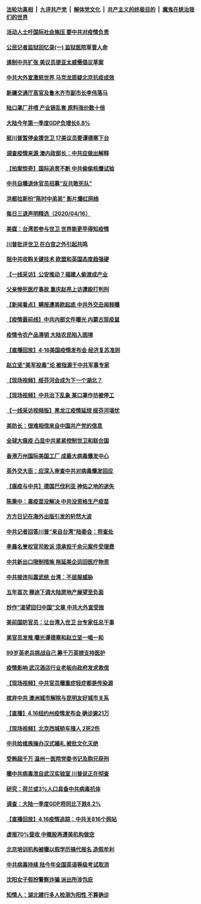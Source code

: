 ####  [法轮功真相](../../../../basic/blob/master/README.md?t=04171601) &nbsp;|&nbsp; [九评共产党](../../../../9ping.md/blob/master/README.md?t=04171601) &nbsp;|&nbsp; [解体党文化](../../../../jtdwh.md/blob/master/README.md?t=04171601)  &nbsp;|&nbsp; [共产主义的终极目的](../../../../gczydzjmd.md/blob/master/README.md?t=04171601) &nbsp;|&nbsp; [魔鬼在统治我们的世界](../../../../mgztzwmdsj.md/blob/master/README.md?t=04171601) 

#### [活动人士吁国际社会施压 要中共对疫情负责](../pages/nsc413/n12038332.md?t=04171601) 

#### [公民记者监狱回忆录(一) 监狱医院草菅人命](../pages/nsc413/n12038090.md?t=04171601) 

#### [遏制中共扩张 美议员提亚太威慑倡议草案](../pages/nsc413/n12038291.md?t=04171601) 

#### [中共大外宣激怒世界 马克龙质疑北京抗疫成效](../pages/nsc413/n12038236.md?t=04171601) 

#### [新疆交通厅高官及鲁木齐市副市长李伟落马](../pages/nsc413/n12038126.md?t=04171601) 

#### [陆口罩厂井喷 产业链乱套 原料涨价数十倍](../pages/nsc413/n12038124.md?t=04171601) 


#### [大陆今年第一季度GDP负增长6.8%](../pages/nsc413/n12038061.md?t=04171601) 

#### [挺川普暂停金援世卫 17美议员要谭德塞下台](../pages/nsc413/n12037971.md?t=04171601) 

#### [调查疫情来源 澳内政部长：中共应做出解释](../pages/nsc413/n12038003.md?t=04171601) 

#### [【拍案惊奇】国际追责不断 中共偷偷核爆试验](../pages/nsc413/n12037715.md?t=04171601) 

#### [中共自曝退休官员招募“反共敢死队”](../pages/nsc413/n12037798.md?t=04171601) 

#### [洪都拉斯扮“陈时中弟弟” 影片爆红网络](../pages/nsc413/n12037498.md?t=04171601) 

#### [每日三退声明精选（2020/04/16）](../pages/nsc413/n12037934.md?t=04171601) 

#### [美媒：台湾若参与世卫 世界能更早得知疫情](../pages/nsc413/n12037806.md?t=04171601) 

#### [川普批评世卫 在白宫之外引起共鸣](../pages/nsc413/n12037499.md?t=04171601) 

#### [阻中共收购关键技术 欧盟和英国态度趋强硬](../pages/nsc413/n12037506.md?t=04171601) 

#### [【一线采访】公安推动？福建人偷渡成产业](../pages/nsc413/n12037491.md?t=04171601) 

#### [父亲惨死医疗事故 重庆赵亮上访遭殴打判刑](../pages/nsc413/n12037197.md?t=04171601) 

#### [【新闻看点】瞒报遭美欧起底 中共外交丑闻频曝](../pages/nsc413/n12037053.md?t=04171601) 

#### [【疫情最前线】中共内部文件曝光 内蒙古现疫鼠](../pages/nsc413/n12036849.md?t=04171601) 

#### [疫情令农产品滞销 大陆农民陷入困境](../pages/nsc413/n12037173.md?t=04171601) 

#### [【直播回放】4·16美国疫情发布会 经济复苏准则](../pages/nsc413/n12037048.md?t=04171601) 

#### [赵立坚“美军投毒”论 被指源于中共军事专家](../pages/nsc413/n12037222.md?t=04171601) 

#### [【现场视频】绥芬河会成为下一个湖北？](../pages/nsc413/n12037031.md?t=04171601) 

#### [【现场视频】中共治下乱象 某口罩作坊被停工](../pages/nsc413/n12037032.md?t=04171601) 

#### [【一线采访视频版】黑龙江疫情延烧 绥芬河堪忧](../pages/nsc413/n12034299.md?t=04171601) 

#### [美防长：很难相信来自中国共产党的信息](../pages/nsc413/n12037379.md?t=04171601) 

#### [全球大瘟疫 凸显中共紧紧控制世卫和联合国](../pages/nsc413/n12037288.md?t=04171601) 

#### [香港万州国际美国工厂 成最大病毒爆发中心](../pages/nsc413/n12037210.md?t=04171601) 

#### [英外交大臣：应深入审查中共对病毒爆发回应](../pages/nsc413/n12037247.md?t=04171601) 

#### [【瘟疫与中共】德国巴伐利亚 神佑之地的迷失](../pages/nsc413/n12037227.md?t=04171601) 

#### [陈秉中：毒疫苗没解决 中共没资格生产疫苗](../pages/nsc413/n12037093.md?t=04171601) 

#### [方方日记在海外出版引发的轩然大波](../pages/nsc413/n12037140.md?t=04171601) 

#### [中共记者回答川普“来自台湾”陆委会：将查处](../pages/nsc413/n12036135.md?t=04171601) 

#### [李晨名誉权官司败诉 须承担千余元案件受理费](../pages/nsc413/n12036959.md?t=04171601) 

#### [中共新出口限制措施 拖延美企运回医疗物资](../pages/nsc413/n12036927.md?t=04171601) 

#### [中共接连叫嚣武统 台湾：不屈服威胁](../pages/nsc413/n12037117.md?t=04171601) 

#### [五年首次 穆迪下调大陆房地产展望至负面](../pages/nsc413/n12036936.md?t=04171601) 

#### [炒作“渴望回归中国”文章 中共大外宣受挫](../pages/nsc413/n12036597.md?t=04171601) 

#### [美前国防官员：让台湾入世卫 台专家任总干事](../pages/nsc413/n12036889.md?t=04171601) 

#### [美官员发推 曝光谭德塞和赵立坚一唱一和](../pages/nsc413/n12036679.md?t=04171601) 

#### [99岁英老兵挑战自己 筹千万英镑支持医护](../pages/nsc413/n12030609.md?t=04171601) 

#### [疫情影响 武汉酒店行业老板向政府发求救信](../pages/nsc413/n12036040.md?t=04171601) 

#### [【现场视频】中共官员曝重症轻症都是传染源](../pages/nsc413/n12036095.md?t=04171601) 

#### [摈弃中共 澳洲城市解除与昆明友好城市关系](../pages/nsc413/n12036793.md?t=04171601) 

#### [【直播】4.16纽约州疫情发布会 确诊逾21万](../pages/nsc413/n12036842.md?t=04171601) 


#### [【现场视频】北京西城轿车撞人 2死2伤](../pages/nsc413/n12036674.md?t=04171601) 

#### [中共给维族操办汉式婚礼 被批文化灭绝](../pages/nsc413/n12034114.md?t=04171601) 

#### [受贿超千万 温州一医院党委书记及胞兄获刑](../pages/nsc413/n12036421.md?t=04171601) 

#### [曝中共病毒泄自武汉实验室 川普说正在彻查](../pages/nsc413/n12035144.md?t=04171601) 

#### [研究：荷兰或3%人口具备中共病毒抗体](../pages/nsc413/n12036327.md?t=04171601) 

#### [调查：大陆一季度GDP将同比下跌8.2%](../pages/nsc413/n12036350.md?t=04171601) 

#### [【直播回放】4.16疫情追踪：中共关816个网站](../pages/nsc413/n12036202.md?t=04171601) 

#### [虚报70%营收 中概股再遭美机构做空](../pages/nsc413/n12035324.md?t=04171601) 

#### [北京培训机构被曝以假学历搞代报名 造假牟利](../pages/nsc413/n12035952.md?t=04171601) 

#### [中共病毒持续 陆今年全国英语等级考试取消](../pages/nsc413/n12036091.md?t=04171601) 

#### [沈阳女子假扮警察诈骗 派出所涉包庇](../pages/nsc413/n12035963.md?t=04171601) 

#### [知情人：湖北建行多人检测为阳性 不算确诊](../pages/nsc413/n12035846.md?t=04171601) 

